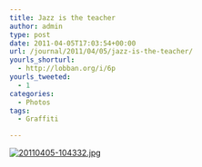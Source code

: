 ```yaml
---
title: Jazz is the teacher
author: admin
type: post
date: 2011-04-05T17:03:54+00:00
url: /journal/2011/04/05/jazz-is-the-teacher/
yourls_shorturl:
  - http://lobban.org/i/6p
yourls_tweeted:
  - 1
categories:
  - Photos
tags:
  - Graffiti

---
```

[<img src="http://lobban.org/wp-content/uploads/2011/04/20110405-104332.jpg" alt="20110405-104332.jpg" class="alignnone size-full" />][1]

 [1]: http://lobban.org/wp-content/uploads/2011/04/20110405-104332.jpg